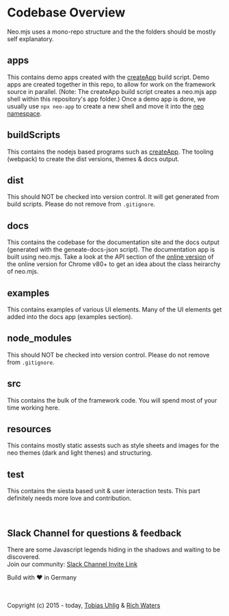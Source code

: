 # Codebase Overview

Neo.mjs uses a mono-repo structure and the the folders should be mostly self explanatory.

## apps

This contains demo apps created with the <a href="../buildScripts/createApp.js" target="_blank">createApp</a> build script. Demo apps are created together in this repo, to allow for work on the framework source in parallel. (Note: The createApp build script creates a neo.mjs app shell within this repository's app folder.) Once a demo app is done, we usually use `npx neo-app` to create a new shell and move it into the <a href="https://github.com/neomjs/" rel="_blank">neo namespace</a>.

## buildScripts

This contains the nodejs based programs such as <a href="../buildScripts/createApp.js" rel="_blank">createApp</a>. The tooling (webpack) to create the dist versions, themes & docs output.

## dist

This should NOT be checked into version control. It will get generated from build scripts. Please do not remove from `.gitignore`.

## docs

This contains the codebase for the documentation site and the docs output (generated with the geneate-docs-json script). The documentation app is built using neo.mjs. Take a look at the API section of the <a href="https://neomjs.github.io/pages/node_modules/neo.mjs/docs/index.html" rel="_blank">online version</a> of the online version for Chrome v80+ to get an idea about the class heirarchy of neo.mjs.

## examples

This contains examples of various UI elements. Many of the UI elements get added into the docs app (examples section).

## node_modules

This should NOT be checked into version control. Please do not remove from `.gitignore`.

## src
This contains the bulk of the framework code. You will spend most of your time working here.

## resources

This contains mostly static assests such as style sheets and images for the neo themes (dark and light thenes) and structuring.

## test

This contains the siesta based unit & user interaction tests. This part definitely needs more love and contribution.

<br>

## Slack Channel for questions & feedback

There are some Javascript legends hiding in the shadows and waiting to be discovered.</br>
Join our community:
<a href="https://join.slack.com/t/neotericjs/shared_invite/enQtNDk2NjEwMTIxODQ2LWRjNGQ3ZTMzODRmZGM2NDM2NzZmZTMzZmE2YjEwNDM4NDhjZDllNWY2ZDkwOWQ5N2JmZWViYjYzZTg5YjdiMDc">Slack Channel Invite Link</a>

Build with :heart: in Germany

<br>
<br>
Copyright (c) 2015 - today, <a href="https://www.linkedin.com/in/tobiasuhlig/">Tobias Uhlig</a>
& <a href="https://www.linkedin.com/in/richwaters/">Rich Waters</a>
